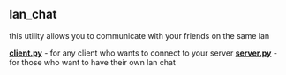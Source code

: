 ## lan_chat
this utility allows you to communicate with your friends on the same lan

[**client.py**](https://i.imgur.com/lNTdMYC.png) - for any client who wants to connect to your server
[**server.py**](https://i.imgur.com/ry9Iu9H.png) - for those who want to have their own lan chat
